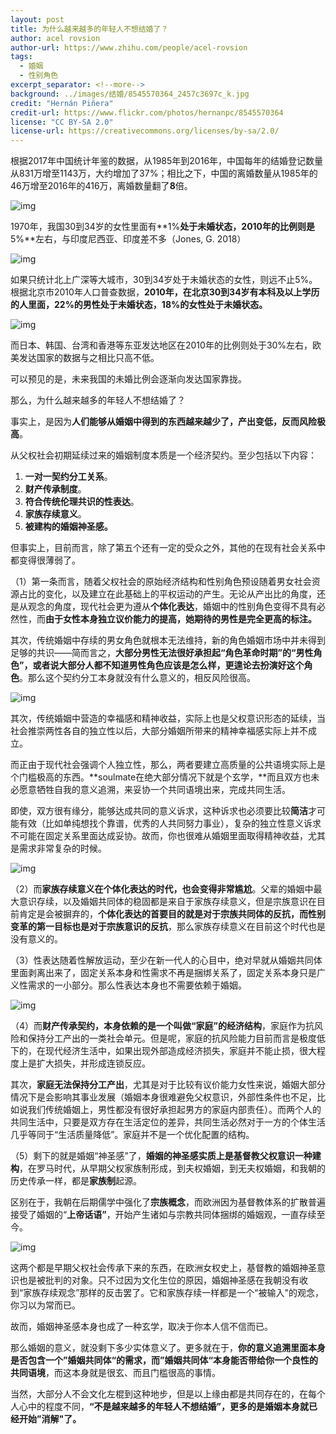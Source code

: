 ```yaml
---
layout: post
title: 为什么越来越多的年轻人不想结婚了？
author: acel rovsion
author-url: https://www.zhihu.com/people/acel-rovsion
tags:
  - 婚姻
  - 性别角色
excerpt_separator: <!--more-->
background: ../images/结婚/8545570364_2457c3697c_k.jpg
credit: "Hernán Piñera"
credit-url: https://www.flickr.com/photos/hernanpc/8545570364
license: "CC BY-SA 2.0"
license-url: https://creativecommons.org/licenses/by-sa/2.0/
---
```


根据2017年中国统计年鉴的数据，从1985年到2016年，中国每年的结婚登记数量从831万增至1143万，大约增加了37%；相比之下，中国的离婚数量从1985年的46万增至2016年的416万，离婚数量翻了**8**倍。

<!--more-->

<img class="img-fluid" src="../结婚/640.jpg" alt="img">

1970年，我国30到34岁的女性里面有**1%**处于未婚状态，2010年的比例则是**5%**左右，与印度尼西亚、印度差不多（Jones, G. 2018）

<img class="img-fluid" src="../结婚/1640.jpg" alt="img">

如果只统计北上广深等大城市，30到34岁处于未婚状态的女性，则远不止5%。根据北京市2010年人口普查数据，**2010年，在北京30到34岁有本科及以上学历的人里面，22%的男性处于未婚状态，18%的女性处于未婚状态。**

<img class="img-fluid" src="../结婚/2640.jpg" alt="img">

而日本、韩国、台湾和香港等东亚发达地区在2010年的比例则处于30%左右，欧美发达国家的数据与之相比只高不低。

可以预见的是，未来我国的未婚比例会逐渐向发达国家靠拢。

那么，为什么越来越多的年轻人不想结婚了？

事实上，是因为**人们能够从婚姻中得到的东西越来越少了，产出变低，反而风险极高**。

从父权社会初期延续过来的婚姻制度本质是一个经济契约。至少包括以下内容：

1. **一对一契约分工关系**。
2. **财产传承制度**。
3. **符合传统伦理共识的性表达**。
4. **家族存续意义**。
5. **被建构的婚姻神圣感。**

但事实上，目前而言，除了第五个还有一定的受众之外，其他的在现有社会关系中都变得很薄弱了。

（1）第一条而言，随着父权社会的原始经济结构和性别角色预设随着男女社会资源占比的变化，以及建立在此基础上的平权运动的产生。无论从产出比的角度，还是从观念的角度，现代社会更为遵从**个体化表达**，婚姻中的性别角色变得不具有必然性，而**由于女性本身独立议价能力的提高，她期待的男性是完全更高的标注。**

其次，传统婚姻中存续的男女角色就根本无法维持，新的角色婚姻市场中并未得到足够的共识——简而言之，**大部分男性无法很好承担起“角色革命时期”的“男性角色”，或者说大部分人都不知道男性角色应该是怎么样，更遑论去扮演好这个角色**。那么这个契约分工本身就没有什么意义的，相反风险很高。

<img class="img-fluid" src="../结婚/3640.jpg" alt="img">

其次，传统婚姻中营造的幸福感和精神收益，实际上也是父权意识形态的延续，当社会推崇两性各自的独立性以后，大部分婚姻所带来的精神幸福感实际上并不成立。

而正由于现代社会强调个人独立性，那么，两者要建立高质量的公共语境实际上是个门槛极高的东西。**soulmate在绝大部分情况下就是个玄学，**而且双方也未必愿意牺牲自我的意义追溯，来妥协一个共同语境出来，完成共同生活。

即使，双方很有缘分，能够达成共同的意义诉求，这种诉求也必须要比较**简洁**才可能有效（比如单纯想找个靠谱，优秀的人共同努力事业），复杂的独立性意义诉求不可能在固定关系里面达成妥协。故而，你也很难从婚姻里面取得精神收益，尤其是需求非常复杂的时候。

<img class="img-fluid" src="../结婚/4640.jpg" alt="img">

（2）而**家族存续意义在个体化表达的时代，也会变得非常尴尬**。父辈的婚姻中最大意识存续，以及婚姻共同体的稳固都是来自于家族存续意义，但是宗族意识在目前肯定是会被摒弃的，**个体化表达的首要目的就是对于宗族共同体的反抗，而性别变革的第一目标也是对于宗族意识的反抗**，那么家族存续意义在目前这个时代也是没有意义的。

（3）性表达随着性解放运动，至少在新一代人的心目中，绝对早就从婚姻共同体里面剥离出来了，固定关系本身和性需求不再是捆绑关系了，固定关系本身只是广义性需求的一小部分。那么性表达本身也不需要依赖于婚姻。

<img class="img-fluid" src="../结婚/5640.jpg" alt="img">

（4）而**财产传承契约，本身依赖的是一个叫做“家庭”的经济结构**，家庭作为抗风险和保持分工产出的一类社会单元。但是呢，家庭的抗风险能力目前而言是极度低下的，在现代经济生活中，如果出现外部造成经济损失，家庭并不能止损，很大程度上是扩大损失，并形成连锁反应。

其次，**家庭无法保持分工产出**，尤其是对于比较有议价能力女性来说，婚姻大部分情况下是会影响其事业发展（婚姻本身很难避免父权意识，外部性条件也不足，比如说我们传统婚姻上，男性都没有很好承担起男方的家庭内部责任）。而两个人的共同生活中，只要是双方存在生活定位的差异，共同生活必然对于一方的个体生活几乎等同于“生活质量降低”。家庭并不是一个优化配置的结构。

（5）剩下的就是婚姻“神圣感”了，**婚姻的神圣感实质上是基督教父权意识一种建构**，在罗马时代，从早期父权家族制形成，到夫权婚姻，到无夫权婚姻，和我朝的历史传承一样，都是**家族制**起源。

区别在于，我朝在后期儒学中强化了**宗族概念**，而欧洲因为基督教体系的扩散普遍接受了婚姻的“**上帝话语”**，开始产生诸如与宗教共同体捆绑的婚姻观，一直存续至今。

<img class="img-fluid" src="../结婚/6640.jpg" alt="img">

这两个都是早期父权社会传承下来的东西，在欧洲女权史上，基督教的婚姻神圣意识也是被批判的对象。只不过因为文化生位的原因，婚姻神圣感在我朝没有收到“家族存续观念”那样的反击罢了。它和家族存续一样都是一个“被输入"的观念，你习以为常而已。

故而，婚姻神圣感本身也成了一种玄学，取决于你本人信不信而已。

那么婚姻的意义，就没剩下多少实体意义了。更多就在于，**你的意义追溯里面本身是否包含一个”婚姻共同体“的需求，而”婚姻共同体“本身能否带给你一个良性的共同语境**，而这本身就是很玄、而且门槛很高的事情。

当然，大部分人不会文化左棍到这种地步，但是以上缘由都是共同存在的，在每个人心中的程度不同，**“不是越来越多的年轻人不想结婚”，更多的是婚姻本身就已经开始”消解"了。**